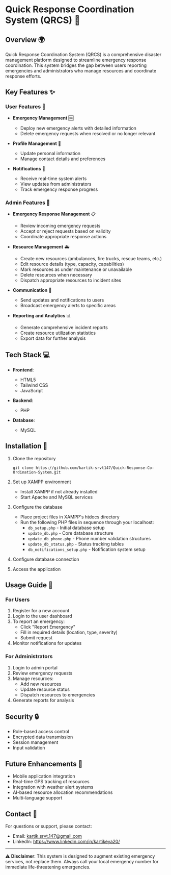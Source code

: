 # Quick Response Coordination System (QRCS) 🚨

## Overview 🌍
Quick Response Coordination System (QRCS) is a comprehensive disaster management platform designed to streamline emergency response coordination. This system bridges the gap between users reporting emergencies and administrators who manage resources and coordinate response efforts.

## Key Features ✨

### User Features 👥

* **Emergency Management** 🆘
  * Deploy new emergency alerts with detailed information
  * Delete emergency requests when resolved or no longer relevant
  
* **Profile Management** 👤
  * Update personal information
  * Manage contact details and preferences
  
* **Notifications** 📱
  * Receive real-time system alerts
  * View updates from administrators
  * Track emergency response progress

### Admin Features 👑

* **Emergency Response Management** 📋
  * Review incoming emergency requests
  * Accept or reject requests based on validity
  * Coordinate appropriate response actions
  
* **Resource Management** 🚑
  * Create new resources (ambulances, fire trucks, rescue teams, etc.)
  * Edit resource details (type, capacity, capabilities)
  * Mark resources as under maintenance or unavailable
  * Delete resources when necessary
  * Dispatch appropriate resources to incident sites
  
* **Communication** 📢
  * Send updates and notifications to users
  * Broadcast emergency alerts to specific areas
  
* **Reporting and Analytics** 📊
  * Generate comprehensive incident reports
  * Create resource utilization statistics
  * Export data for further analysis

## Tech Stack 💻

* **Frontend**: 
  * HTML5
  * Tailwind CSS
  * JavaScript
  
* **Backend**:
  * PHP
  
* **Database**:
  * MySQL

## Installation 🔧

1. Clone the repository
   ```
   git clone https://github.com/kartik-srvt147/Quick-Response-Co-Ordination-System.git
   ```

2. Set up XAMPP environment
   * Install XAMPP if not already installed
   * Start Apache and MySQL services

3. Configure the database
   * Place project files in XAMPP's htdocs directory
   * Run the following PHP files in sequence through your localhost:
     * `db_setup.php` - Initial database setup
     * `update_db.php` - Core database structure
     * `update_db_phone.php` - Phone number validation structures
     * `update_db_status.php` - Status tracking tables
     * `db_notifications_setup.php` - Notification system setup

4. Configure database connection
5. Access the application

## Usage Guide 📝

### For Users
1. Register for a new account
2. Login to the user dashboard
3. To report an emergency:
   * Click "Report Emergency"
   * Fill in required details (location, type, severity)
   * Submit request
4. Monitor notifications for updates

### For Administrators
1. Login to admin portal
2. Review emergency requests
3. Manage resources:
   * Add new resources
   * Update resource status
   * Dispatch resources to emergencies
4. Generate reports for analysis

## Security 🔒

* Role-based access control
* Encrypted data transmission
* Session management
* Input validation

## Future Enhancements 🚀

* Mobile application integration
* Real-time GPS tracking of resources
* Integration with weather alert systems
* AI-based resource allocation recommendations
* Multi-language support

## Contact 📧

For questions or support, please contact:
* Email: kartik.srvt.147@gmail.com
* LinkedIn: https://www.linkedin.com/in/kartikeya20/

---

⚠️ **Disclaimer**: This system is designed to augment existing emergency services, not replace them. Always call your local emergency number for immediate life-threatening emergencies.

